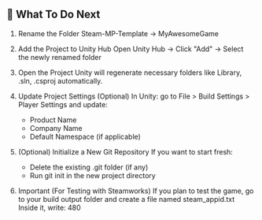 ## 🚀 What To Do Next

1. Rename the Folder
   Steam-MP-Template → MyAwesomeGame

2. Add the Project to Unity Hub
   Open Unity Hub → Click "Add" → Select the newly renamed folder

3. Open the Project
   Unity will regenerate necessary folders like Library, .sln, .csproj automatically.

4. Update Project Settings (Optional)
   In Unity: go to File > Build Settings > Player Settings and update:
   - Product Name
   - Company Name
   - Default Namespace (if applicable)

5. (Optional) Initialize a New Git Repository
   If you want to start fresh:
   - Delete the existing .git folder (if any)
   - Run git init in the new project directory

6. Important (For Testing with Steamworks)
   If you plan to test the game, go to your build output folder and create a file named steam_appid.txt
   Inside it, write:
   480
